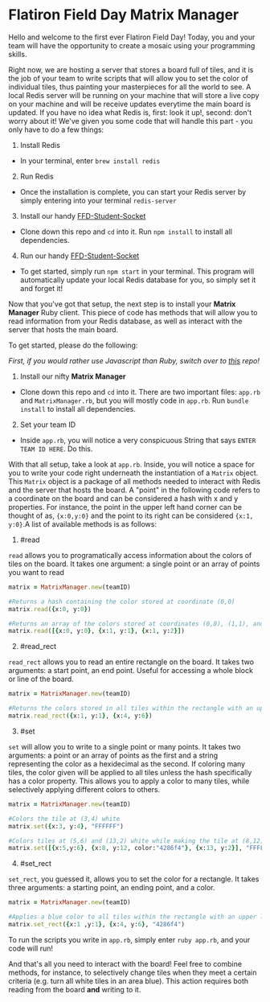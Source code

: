# Flatiron Field Day Matrix Manager

Hello and welcome to the first ever Flatiron Field Day! Today, you and your team will have the opportunity to create a mosaic using your programming skills.

Right now, we are hosting a server that stores a board full of tiles, and it is the job of your team to write scripts that will allow you to set the color of individual tiles, thus painting your masterpieces for all the world to see. A local Redis server will be running on your machine that will store a live copy on your machine and will be receive updates everytime the main board is updated. If you have no idea what Redis is, first: look it up!, second: don't worry about it! We've given you some code that will handle this part - you only have to do a few things:

1. Install Redis
* In your terminal, enter `brew install redis`

2. Run Redis
* Once the installation is complete, you can start your Redis server by simply entering into your terminal `redis-server`

3. Install our handy [FFD-Student-Socket](https://github.com/learn-co-curriculum/ffd-student-socket)
* Clone down this repo and `cd` into it. Run `npm install` to install all dependencies.

4. Run our handy [FFD-Student-Socket](https://github.com/learn-co-curriculum/ffd-student-socket)
* To get started, simply run `npm start` in your terminal. This program will automatically update your local Redis database for you, so simply set it and forget it!


Now that you've got that setup, the next step is to install your **Matrix Manager** Ruby client. This piece of code has methods that will allow you to read information from your Redis database, as well as interact with the server that hosts the main board.

To get started, please do the following:

_First, if you would rather use Javascript than Ruby, switch over to [this](https://github.com/learn-co-curriculum/FFD-Student-JS-Client/) repo!_

1. Install our nifty **Matrix Manager**
* Clone down this repo and `cd` into it. There are two important files: `app.rb` and `MatrixManager.rb`, but you will mostly code in `app.rb`. Run `bundle install` to install all dependencies.

2. Set your team ID
* Inside `app.rb`, you will notice a very conspicuous String that says `ENTER TEAM ID HERE`. Do this.


With that all setup, take a look at `app.rb`. Inside, you will notice a space for you to write your code right underneath the instantiation of a `Matrix` object. This `Matrix` object is a package of all methods needed to interact with Redis and the server that hosts the board. A "point" in the following code refers to a coordinate on the board and can be considered a hash with x and y properties. For instance, the point in the upper left hand corner can be thought of as, `{x:0,y:0}` and the point to its right can be considered `{x:1, y:0}`.A list of available methods is as follows:

1. #read

`read` allows you to programatically access information about the colors of tiles on the board. It takes one argument: a single point or an array of points you want to read

```ruby
matrix = MatrixManager.new(teamID)

#Returns a hash containing the color stored at coordinate (0,0)
matrix.read({x:0, y:0})

#Returns an array of the colors stored at coordinates (0,0), (1,1), and (1,2)
matrix.read([{x:0, y:0}, {x:1, y:1}, {x:1, y:2}])
```

2. #read_rect

`read_rect` allows you to read an entire rectangle on the board. It takes two arguments: a start point, an end point. Useful for accessing a whole block or line of the board.

```ruby
matrix = MatrixManager.new(teamID)

#Returns the colors stored in all tiles within the rectangle with an upper left corner at (1,1) and a lower right corner at (4,6)
matrix.read_rect({x:1, y:1}, {x:4, y:6})
```

3. #set

`set` will allow you to write to a single point or many points. It takes two arguments: a point or an array of points as the first and a string representing the color as a hexidecimal as the second. If coloring many tiles, the color given will be applied to all tiles unless the hash specifically has a color property. This allows you to apply a color to many tiles, while selectively applying different colors to others.

```ruby
matrix = MatrixManager.new(teamID)

#Colors the tile at (3,4) white
matrix.set({x:3, y:4}, "FFFFFF")

#Colors tiles at (5,6) and (13,2) white while making the tile at (8,12) blue.
matrix.set([{x:5,y:6}, {x:8, y:12, color:"4286f4"}, {x:13, y:2}], "FFFFFF")

```

4. #set_rect

`set_rect`, you guessed it, allows you to set the color for a rectangle. It takes three arguments: a starting point, an ending point, and a color.

```ruby
matrix = MatrixManager.new(teamID)

#Applies a blue color to all tiles within the rectangle with an upper left corner at (1,1) and a lower right corner at (4,6)
matrix.set_rect({x:1 ,y:1}, {x:4, y:6}, "4286f4")

```

To run the scripts you write in `app.rb`, simply enter `ruby app.rb`, and your code will run!

And that's all you need to interact with the board! Feel free to combine methods, for instance, to selectively change tiles when they meet a certain criteria (e.g. turn all white tiles in an area blue). This action requires both reading from the board **and** writing to it.
